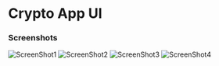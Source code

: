 # Crypto App UI
### Screenshots
![ScreenShot1](https://github.com/AntonyJustin1999/SampleCryptoUI/assets/89679892/1901ff01-3516-4ab5-bbe4-abd150b71b48)
![ScreenShot2](https://github.com/AntonyJustin1999/SampleCryptoUI/assets/89679892/76e85c6d-2822-4d06-aa2f-6bdf85076d5d)
![ScreenShot3](https://github.com/AntonyJustin1999/SampleCryptoUI/assets/89679892/5e85fe6d-2521-423e-8231-970d97b984f1)
![ScreenShot4](https://github.com/AntonyJustin1999/SampleCryptoUI/assets/89679892/f5e4652f-bc5e-4212-aa2b-db0d7537ea76)
